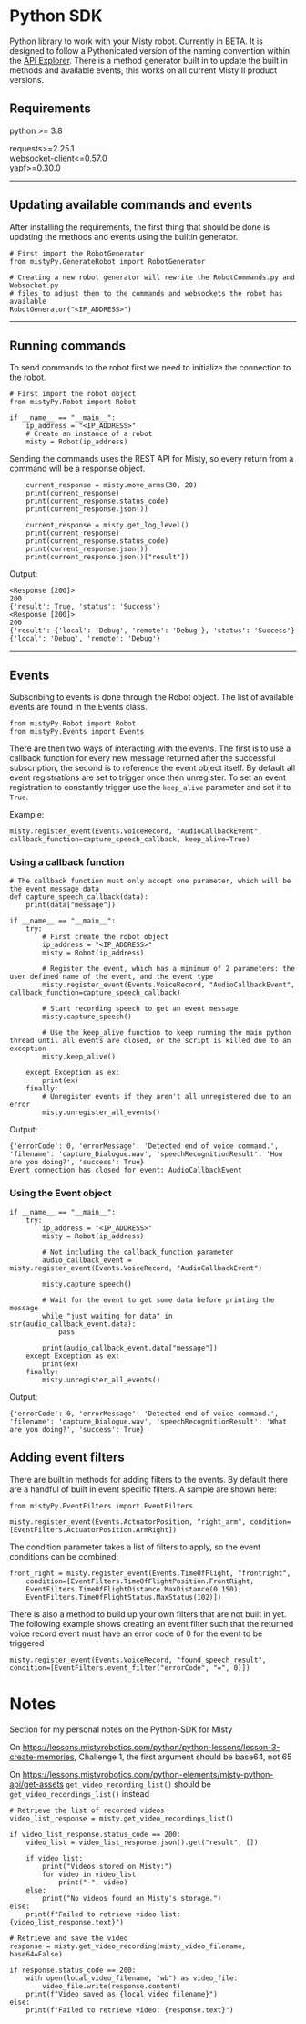 # Python SDK

Python library to work with your Misty robot. Currently in BETA. It is designed to follow a Pythonicated version of the naming convention within the [API Explorer](http://sdk.mistyrobotics.com/api-explorer/index.html).
There is a method generator built in to update the built in methods and available events, this works on all current Misty II product versions.

## Requirements

python >= 3.8

requests>=2.25.1<br>
websocket-client<=0.57.0<br>
yapf>=0.30.0
___
## Updating available commands and events
After installing the requirements, the first thing that should be done is updating the methods and events using the builtin generator.
```
# First import the RobotGenerator
from mistyPy.GenerateRobot import RobotGenerator

# Creating a new robot generator will rewrite the RobotCommands.py and Websocket.py 
# files to adjust them to the commands and websockets the robot has available
RobotGenerator("<IP_ADDRESS>")
```
___
## Running commands
To send commands to the robot first we need to initialize the connection to the robot.
```
# First import the robot object
from mistyPy.Robot import Robot

if __name__ == "__main__":
    ip_address = "<IP_ADDRESS>"
    # Create an instance of a robot
    misty = Robot(ip_address)
```

Sending the commands uses the REST API for Misty, so every return from a command will be a response object.
```
    current_response = misty.move_arms(30, 20)
    print(current_response)
    print(current_response.status_code)
    print(current_response.json())

    current_response = misty.get_log_level()
    print(current_response)
    print(current_response.status_code)
    print(current_response.json())
    print(current_response.json()["result"])
```
Output:
```
<Response [200]>
200
{'result': True, 'status': 'Success'}
<Response [200]>
200
{'result': {'local': 'Debug', 'remote': 'Debug'}, 'status': 'Success'}
{'local': 'Debug', 'remote': 'Debug'}
```
___
## Events
Subscribing to events is done through the Robot object. The list of available events are found in the Events class.
```
from mistyPy.Robot import Robot
from mistyPy.Events import Events
```

There are then two ways of interacting with the events. The first is to use a callback function for every new message returned after the successful subscription, the second is to reference the event object itself.
By default all event registrations are set to trigger once then unregister. To set an event registration to constantly trigger use the `keep_alive` parameter and set it to `True`.

Example: 

`misty.register_event(Events.VoiceRecord, "AudioCallbackEvent", callback_function=capture_speech_callback, keep_alive=True)`

### Using a callback function
```
# The callback function must only accept one parameter, which will be the event message data
def capture_speech_callback(data):
    print(data["message"])

if __name__ == "__main__":
    try:
        # First create the robot object
        ip_address = "<IP_ADDRESS>"
        misty = Robot(ip_address)

        # Register the event, which has a minimum of 2 parameters: the user defined name of the event, and the event type
        misty.register_event(Events.VoiceRecord, "AudioCallbackEvent", callback_function=capture_speech_callback)

        # Start recording speech to get an event message
        misty.capture_speech()

        # Use the keep_alive function to keep running the main python thread until all events are closed, or the script is killed due to an exception
        misty.keep_alive()

    except Exception as ex:
        print(ex)
    finally:
        # Unregister events if they aren't all unregistered due to an error
        misty.unregister_all_events()
```
Output:
```
{'errorCode': 0, 'errorMessage': 'Detected end of voice command.', 'filename': 'capture_Dialogue.wav', 'speechRecognitionResult': 'How are you doing?', 'success': True}
Event connection has closed for event: AudioCallbackEvent
```

### Using the Event object
```
if __name__ == "__main__":
    try:
        ip_address = "<IP_ADDRESS>"
        misty = Robot(ip_address)

        # Not including the callback_function parameter
        audio_callback_event = misty.register_event(Events.VoiceRecord, "AudioCallbackEvent")

        misty.capture_speech()

        # Wait for the event to get some data before printing the message
        while "just waiting for data" in str(audio_callback_event.data):
            pass

        print(audio_callback_event.data["message"])
    except Exception as ex:
        print(ex)
    finally:
        misty.unregister_all_events()

```
Output:
```
{'errorCode': 0, 'errorMessage': 'Detected end of voice command.', 'filename': 'capture_Dialogue.wav', 'speechRecognitionResult': 'What are you doing?', 'success': True}
```

## Adding event filters
There are built in methods for adding filters to the events. By default there are a handful of built in event specific filters. A sample are shown here:
```
from mistyPy.EventFilters import EventFilters

misty.register_event(Events.ActuatorPosition, "right_arm", condition=[EventFilters.ActuatorPosition.ArmRight])
```

The condition parameter takes a list of filters to apply, so the event conditions can be combined:
```
front_right = misty.register_event(Events.TimeOfFlight, "frontright",
    condition=[EventFilters.TimeOfFlightPosition.FrontRight, 
    EventFilters.TimeOfFlightDistance.MaxDistance(0.150),
    EventFilters.TimeOfFlightStatus.MaxStatus(102)])
```
There is also a method to build up your own filters that are not built in yet. The following example shows creating an event filter such that the returned voice record event must have an error code of 0 for the event to be triggered
```
misty.register_event(Events.VoiceRecord, "found_speech_result", condition=[EventFilters.event_filter("errorCode", "=", 0)])
```

# Notes

Section for my personal notes on the Python-SDK for Misty

On https://lessons.mistyrobotics.com/python/python-lessons/lesson-3-create-memories, Challenge 1, the first argument should be base64, not 65

On https://lessons.mistyrobotics.com/python-elements/misty-python-api/get-assets ```get_video_recording_list()``` should be ```get_video_recordings_list()``` instead

```
# Retrieve the list of recorded videos
video_list_response = misty.get_video_recordings_list()

if video_list_response.status_code == 200:
    video_list = video_list_response.json().get("result", [])
    
    if video_list:
        print("Videos stored on Misty:")
        for video in video_list:
            print("-", video)
    else:
        print("No videos found on Misty's storage.")
else:
    print(f"Failed to retrieve video list: {video_list_response.text}")
```


```
# Retrieve and save the video
response = misty.get_video_recording(misty_video_filename, base64=False)

if response.status_code == 200:
    with open(local_video_filename, "wb") as video_file:
        video_file.write(response.content)
    print(f"Video saved as {local_video_filename}")
else:
    print(f"Failed to retrieve video: {response.text}")
```